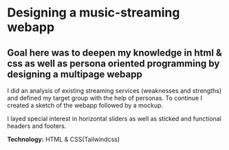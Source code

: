 # Designing a music-streaming webapp

## Goal here was to deepen my knowledge in html & css as well as persona oriented programming by designing a multipage webapp

I did an analysis of existing streaming services (weaknesses and strengths) and defined my target group with the help of personas.
To continue I created a sketch of the webapp followed by a mockup.

I layed special interest in horizontal sliders as well as sticked and functional headers and footers.

**Technology:** HTML & CSS(Tailwindcss)